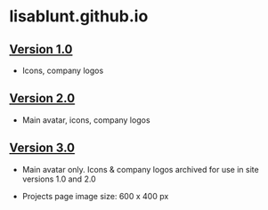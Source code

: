 # lisablunt.github.io

## [Version 1.0](http://lisablunt.github.io/archive/index-v1) 

* Icons, company logos

## [Version 2.0](http://lisablunt.github.io/archive/index-v2) 

* Main avatar, icons, company logos

## [Version 3.0](http://lisablunt.github.io/index-v3) 

* Main avatar only. Icons & company logos archived for use in site versions 1.0 and 2.0

* Projects page image size: 600 x 400 px

